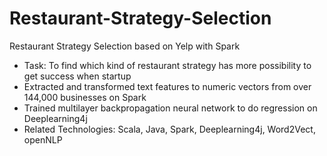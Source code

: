 # Restaurant-Strategy-Selection

Restaurant Strategy Selection based on Yelp with Spark

-	Task: To find which kind of restaurant strategy has more possibility to get success when startup
-	Extracted and transformed text features to numeric vectors from over 144,000 businesses on Spark
-	Trained multilayer backpropagation neural network to do regression on Deeplearning4j
-	Related Technologies: Scala, Java, Spark, Deeplearning4j, Word2Vect, openNLP

